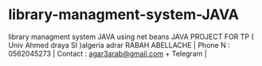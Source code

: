 # library-managment-system-JAVA
library managment system JAVA using net beans
JAVA PROJECT FOR TP ( Univ Ahmed draya SI )algeria adrar
RABAH ABELLACHE    | Phone N : 0562045273 | Contact : agar3arab@gmail.com + Telegram |

